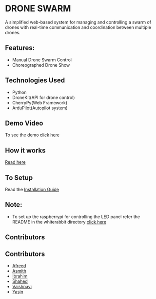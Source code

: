 
# DRONE SWARM

A simplified web-based system for managing and controlling a swarm of drones with real-time communication and coordination between multiple drones.


## Features:
- Manual Drone Swarm Control
- Choreographed Drone Show

## Technologies Used

- Python
- DroneKit(API for drone control)
- CherryPy(Web Framework)
- ArduPilot(Autopilot system)

## Demo Video

To see the demo [click here](https://linktodocumentation)

## How it works

[Read here](https://linktodocumentation)

## To Setup

Read the [Installation Guide](https://github.com/muzammil-ibrahim/Drone-Swarm/wiki/Installation-Guide)



## Note:
- To set up the raspberrypi for controlling the LED panel refer the README in the whiterabbit directory [click here]([https://linktodocumentation](https://github.com/muzammil-ibrahim/Drone-Swarm/blob/main/whiterabbit/README.md))

## Contributors

## Contributors
- [Afreed](https://github.com/mohd-afreed)
- [Asmith](https://github.com/asmith0713)
- [Ibrahim](https://github.com/muzammil-ibrahim)
- [Shahed](https://github.com/MOHAMMEDSHAHED786)
- [Vaishnavi](https://github.com/vaishnavijade)
- [Yasin](https://github.com/Zainprime)
